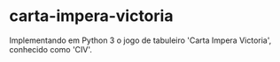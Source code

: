 # carta-impera-victoria
Implementando em Python 3 o jogo de tabuleiro 'Carta Impera Victoria', conhecido como  'CIV'.

